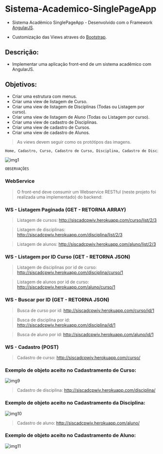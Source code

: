 # Sistema-Academico-SinglePageApp

- Sistema Acadêmico SinglePageApp - Desenvolvido com o Framework [AngularJS](https://angularjs.org/).

- Customização das Views atraves do [Bootstrap](http://getbootstrap.com.br/).

## Descrição:

* Implementar uma aplicação front-end de um sistema acadêmico com AngularJS.

## Objetivos: 

- Criar uma estrutura com menus. 
- Criar uma view de listagem de Curso. 
- Criar uma view de listagem de Disciplinas (Todas ou Listagem por curso). 
- Criar uma view de listagem de Aluno (Todas ou Listagem por curso). 
- Criar uma view de cadastro de Disciplinas. 
- Criar uma view de cadastro de Cursos. 
- Criar uma view de cadastro de Alunos.
> As views devem seguir como os protótipos das imagens.
```sh
Home, Cadastro, Curso, Cadastro de Curso, Disciplina, Cadastro de Disciplina, Aluno, Cadastro de Aluno
```
![img1](https://cloud.githubusercontent.com/assets/25457535/25214674/86a6401e-2566-11e7-97a7-3dad884c337f.png)

`OBSERVAÇÕES`

### WebService

>O front-end deve consumir um Webservice RESTful (neste projeto foi realizada uma implementado) do backend:

### WS - Listagem Paginada (GET - RETORNA ARRAY)

>Listagem de cursos: http://siscadcpwiv.herokuapp.com/curso/list/2/3 

>Listagem de disciplinas: http://siscadcpwiv.herokuapp.com/disciplina/list/2/3 

>Listagem de alunos: http://siscadcpwiv.herokuapp.com/aluno/list/2/3

### WS - Listagem por ID Curso (GET - RETORNA JSON)

>Listagem de disciplinas por id de curso: http://siscadcpwiv.herokuapp.com/disciplina/curso/1

>Listagem de alunos por id de curso: http://siscadcpwiv.herokuapp.com/aluno/curso/1

### WS - Buscar por ID (GET - RETORNA JSON)

>Busca de curso por id: http://siscadcpwiv.herokuapp.com/curso/id/1 

>Busca de disciplina por id: http://siscadcpwiv.herokuapp.com/disciplina/id/1 

>Busca de aluno por id: http://siscadcpwiv.herokuapp.com/aluno/id/1

### WS - Cadastro (POST)

>Cadastro de curso: http://siscadcpwiv.herokuapp.com/curso/ 

### Exemplo de objeto aceito no Cadastramento de Curso:

![img9](https://cloud.githubusercontent.com/assets/25457535/25213806/45c62500-2561-11e7-96ab-900fd5a8ca5d.png)

>Cadastro de disciplina: http://siscadcpwiv.herokuapp.com/disciplina/ 

### Exemplo de objeto aceito no Cadastramento da Disciplina:

![img10](https://cloud.githubusercontent.com/assets/25457535/25213901/08ec836c-2562-11e7-9c44-b1b3e5cbc722.png)

>Cadastro de aluno: http://siscadcpwiv.herokuapp.com/aluno/ 

### Exemplo de objeto aceito no Cadastramento de Aluno:

![img11](https://cloud.githubusercontent.com/assets/25457535/25214009/bc93f44a-2562-11e7-875a-365eeb0a608b.png)










